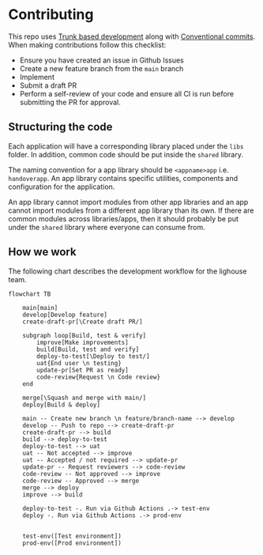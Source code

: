 # Contributing

This repo uses [Trunk based development](https://trunkbaseddevelopment.com/) along with [Conventional commits](https://www.conventionalcommits.org/en/v1.0.0/). When making contributions follow this checklist:

- Ensure you have created an issue in Github Issues
- Create a new feature branch from the `main` branch
- Implement
- Submit a draft PR
- Perform a self-review of your code and ensure all CI is run before submitting the PR for approval.


## Structuring the code

Each application will have a corresponding library placed under the `libs` folder. In addition, common code should be put inside the `shared` library.

The naming convention for a app library should be `<appname>app` i.e. `handoverapp`. An app library contains specific utilities, components and configuration for the application.

An app library cannot import modules from other app libraries and an app cannot import modules from a different app library than its own.
If there are common modules across libraries/apps, then it should probably be put under the `shared` library where everyone can consume from.

## How we work

The following chart describes the development workflow for the lighouse team.

```mermaid
flowchart TB

    main[main]
    develop[Develop feature]
    create-draft-pr[\Create draft PR/]

    subgraph loop[Build, test & verify]
        improve[Make improvements]
        build[Build, test and verify]
        deploy-to-test[\Deploy to test/]
        uat{End user \n testing}
        update-pr[Set PR as ready]
        code-review{Request \n Code review}
    end

    merge[\Squash and merge with main/]
    deploy[Build & deploy]

    main -- Create new branch \n feature/branch-name --> develop
    develop -- Push to repo --> create-draft-pr
    create-draft-pr --> build
    build --> deploy-to-test
    deploy-to-test --> uat
    uat -- Not accepted --> improve
    uat -- Accepted / not required --> update-pr
    update-pr -- Request reviewers --> code-review
    code-review -- Not approved --> improve
    code-review -- Approved --> merge
    merge --> deploy
    improve --> build

    deploy-to-test -. Run via Github Actions .-> test-env
    deploy -. Run via Github Actions .-> prod-env


    test-env([Test environment])
    prod-env([Prod environment])
```
